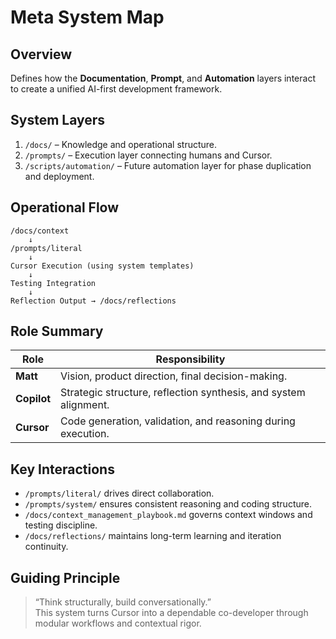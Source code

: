 # Meta System Map

## Overview
Defines how the **Documentation**, **Prompt**, and **Automation** layers interact to create a unified AI-first development framework.

## System Layers
1. `/docs/` – Knowledge and operational structure.
2. `/prompts/` – Execution layer connecting humans and Cursor.
3. `/scripts/automation/` – Future automation layer for phase duplication and deployment.

## Operational Flow
```
/docs/context
    ↓
/prompts/literal
    ↓
Cursor Execution (using system templates)
    ↓
Testing Integration
    ↓
Reflection Output → /docs/reflections
```

## Role Summary
| Role | Responsibility |
|------|----------------|
| **Matt** | Vision, product direction, final decision-making. |
| **Copilot** | Strategic structure, reflection synthesis, and system alignment. |
| **Cursor** | Code generation, validation, and reasoning during execution. |

## Key Interactions
- `/prompts/literal/` drives direct collaboration.
- `/prompts/system/` ensures consistent reasoning and coding structure.
- `/docs/context_management_playbook.md` governs context windows and testing discipline.
- `/docs/reflections/` maintains long-term learning and iteration continuity.

## Guiding Principle
> “Think structurally, build conversationally.”  
This system turns Cursor into a dependable co-developer through modular workflows and contextual rigor.
